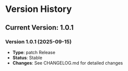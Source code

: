 # Version History

## Current Version: 1.0.1

### Version 1.0.1 (2025-09-15)
- **Type**: patch Release
- **Status**: Stable
- **Changes**: See CHANGELOG.md for detailed changes

